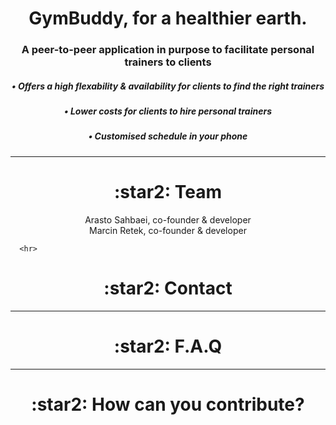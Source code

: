 <h1 align="center"> GymBuddy, for a healthier earth. </h1>
<h3 align="center">A peer-to-peer application in purpose to facilitate personal trainers to clients</h3>
<h5 align="center">	• Offers a high flexability & availability for clients to find the right trainers</h5>
<h5 align="center">	• Lower costs for clients to hire personal trainers</h5>
<h5 align="center"> • Customised schedule in your phone</h5>

<hr>
  <h1 align="center"> :star2: Team  </h1>
  <p align="center">
      Arasto Sahbaei, co-founder & developer      <br />
      Marcin Retek, co-founder & developer   </p>
      
      <hr>
  <h1 align="center"> :star2: Contact  </h1>
  
  <hr>
  <h1 align="center"> :star2: F.A.Q  </h1>
  
  <hr>
  <h1 align="center"> :star2: How can you contribute?  </h1>
